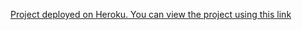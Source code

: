 [Project deployed on Heroku. You can view the project using this link](https://tranquil-lake-29222.herokuapp.com/)
